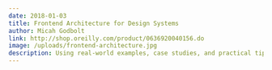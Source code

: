 ```yaml
---
date: 2018-01-03
title: Frontend Architecture for Design Systems
author: Micah Godbolt
link: http://shop.oreilly.com/product/0636920040156.do
image: /uploads/frontend-architecture.jpg
description: Using real-world examples, case studies, and practical tips and tricks throughout, author Micah Godbolt introduces you to the four pillars of frontend architecture.
---
```


